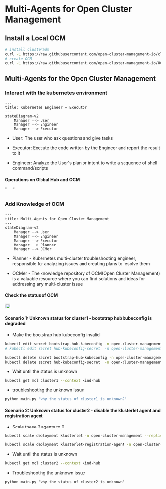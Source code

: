 # Multi-Agents for Open Cluster Management

## Install a Local OCM

```bash
# install clusteradm
curl -L https://raw.githubusercontent.com/open-cluster-management-io/clusteradm/main/install.sh | bash
# create OCM
curl -L https://raw.githubusercontent.com/open-cluster-management-io/OCM/main/solutions/setup-dev-environment/local-up.sh | bash
```

## Multi-Agents for the Open Cluster Management

### Interact with the kubernetes environment

  ```mermaid
  ---
  title: Kubernetes Engineer + Executor
  ---
  stateDiagram-v2
      Manager --> User
      Manager --> Engineer
      Manager --> Executor
  ```

- User: The user who ask questions and give tasks

- Executor: Execute the code written by the Engineer and report the result to it
  
- Engineer: Analyze the User's plan or intent to write a sequence of shell command/scripts

#### Operations on Global Hub and OCM

<div style="display: flex; gap: 5px;">
  <a href="https://asciinema.org/a/673721" target="_blank">
    <img src="https://asciinema.org/a/673721.svg" style="width: 48%; height: auto;" />
  </a>
  
  <a href="https://asciinema.org/a/673715" target="_blank">
    <img src="https://asciinema.org/a/673715.svg" style="width: 48%; height: auto;" />
  </a>
</div>

### Add Knowledge of OCM

  ```mermaid
  ---
  title: Multi-Agents for Open Cluster Management
  ---
  stateDiagram-v2
      Manager --> User
      Manager --> Engineer
      Manager --> Executor
      Manager --> Planner
      Manager --> OCMer
  ```

- Planner - Kubernetes multi-cluster troubleshooting engineer, responsible for analyzing issues and creating plans to resolve them

- OCMer - The knowledge repository of OCM(Open Cluster Management) is a valuable resource where you can find solutions and ideas for addressing any multi-cluster issue

#### Check the status of OCM

<!-- [![asciicast](https://asciinema.org/a/673919.svg)](https://asciinema.org/a/673919) -->
<div style="display: flex; gap: 5px;">
  <a href="https://asciinema.org/a/673919" target="_blank">
    <img src="https://asciinema.org/a/673919.svg" style="width: 90%; height: auto;" />
  </a>
</div>

#### Scenario 1: Unknown status for cluster1 - bootstrap hub kubeconfig is degraded

- Make the bootstrap hub kubeconfig invalid

```bash
kubectl edit secret bootstrap-hub-kubeconfig -n open-cluster-management-agent --context kind-cluster1
# kubectl edit secret hub-kubeconfig-secret  -n open-cluster-management-agent --context kind-cluster1

kubectl delete secret bootstrap-hub-kubeconfig -n open-cluster-management-agent --context kind-cluster1
kubectl delete secret hub-kubeconfig-secret  -n open-cluster-management-agent --context kind-cluster1
```

- Wait until the status is unknown

```bash
kubectl get mcl cluster1 --context kind-hub
```

- troubleshooting the unknown issue

```python
python main.py "why the status of cluster1 is unknown?"
```

#### Scenario 2: Unknown status for cluster2 - disable the klusterlet agent and registration agent

- Scale these 2 agents to 0

```bash
kubectl scale deployment klusterlet -n open-cluster-management --replicas=0 --context kind-cluster2

kubectl scale deployment klusterlet-registration-agent -n open-cluster-management-agent --replicas=0 --context kind-cluster2
```

- Wait until the status is unknown

```bash
kubectl get mcl cluster2 --context kind-hub
```

- Troubleshooting the unknown issue

```shell
python main.py "why the status of cluster2 is unknown"
```